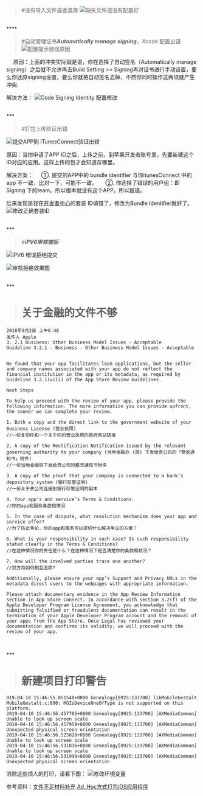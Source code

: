 >#没有导入文件或者类库
![缺失文件或没有配置好](https://upload-images.jianshu.io/upload_images/2959789-c5a5b4882b2146f5.png?imageMogr2/auto-orient/strip%7CimageView2/2/w/1240)

<br/>
****

>#自动管理证书***Automatically manage signing***，Xcode 配置出错
![配置提示错误原因](https://upload-images.jianshu.io/upload_images/2959789-825884ec5ecaf128.png?imageMogr2/auto-orient/strip%7CimageView2/2/w/1240)

&emsp;  原因：上面的冲突实际就是说，你在选择了自动签名（Automatically manage signing）之后就不允许再去Build Setting >> Signing再对证书进行手动设置，要么你还原signing设置，要么你就把自动签名去掉，不然你同时操作这两项就产生冲突.

解决方法：
![Code Signing Identity 配置修改](https://upload-images.jianshu.io/upload_images/2959789-da46687ec8b95025.png?imageMogr2/auto-orient/strip%7CimageView2/2/w/1240)

<br/>
***


>#打包上传验证出错

![提交APP到 iTunesConnect验证出错](https://upload-images.jianshu.io/upload_images/2959789-6f6ba5301a81fef6.png?imageMogr2/auto-orient/strip%7CimageView2/2/w/1240)

原因：当你申请了APP ID之后，上传之前，到苹果开发者账号里，先要新建这个ID对应的应用。这样上传的包才会知道存哪里。

解决方案：
&emsp; ①. 提交的APP中的 bundle identifier 与你itunesConnect 中的app 不一致，比对一下，可能不一致。
&emsp; ②. 你选择了错误的用户组：即Signing   下的team。所以根本就没有这个APP，所以报错。

后来发现是我在[开发者中心](https://appstoreconnect.apple.com/WebObjects/iTunesConnect.woa/ra/ng/app/1424160248/ios/versioninfo)的套装 ID填错了，修改为Bundle Identifier就好了。
![修改正确套装ID](https://upload-images.jianshu.io/upload_images/2959789-353e335ff4ac7c51.png?imageMogr2/auto-orient/strip%7CimageView2/2/w/1240)


<br/>
***
<br/>

 >#***iPV6审核被拒***


![iPV6 错误拒绝提交](https://upload-images.jianshu.io/upload_images/2959789-6b97d0ea88612046.png?imageMogr2/auto-orient/strip%7CimageView2/2/w/1240)


![审核拒绝效果图](https://upload-images.jianshu.io/upload_images/2959789-dfc832f9031f20ad.png?imageMogr2/auto-orient/strip%7CimageView2/2/w/1240)


<br/>
***
<br/>


># 关于金融的文件不够

```
2018年9月2日 上午6:48
发件人 Apple
3. 2.1 Business: Other Business Model Issues - Acceptable
Guideline 3.2.1 - Business - Other Business Model Issues - Acceptable


We found that your app facilitates loan applications, but the seller and company names associated with your app do not reflect the financial institution in the app or its metadata, as required by Guideline 3.2.1(viii) of the App Store Review Guidelines.

Next Steps

To help us proceed with the review of your app, please provide the following information. The more information you can provide upfront, the sooner we can complete your review.

1. Both a copy and the direct link to the government website of your Business License (营业执照)
//一份复印件和一个关于你的营业执照的政府网站链接

2. A copy of the Rectification Notification issued by the relevant governing authority to your company (当地金融办 (局) 下发给贵公司的「整改通知书」附件)
//一份当地金融局下发给贵公司的整改通知书附件

3. A copy of the proof that your company is connected to a bank’s depository system (银行存管证明)
//一份关于贵公司连接到银行存管证明的副本

4. Your app’s and service’s Terms & Conditions. 
//你的app和服务条款和情况

5. In the case of dispute, what resolution mechanism does your app and service offer? 
//为了防止争论，你的app和服务可以提供什么解决争议的方案？

6. What is your responsibility in such case? Is such responsibility stated clearly in the Terms & Conditions? 
//在这种情况你的责任是什么？在这种情况下是否清楚你的条款和状况？

7. How will the involved parties trace one another?
//双方将如何相互追踪?

Additionally, please ensure your app’s Support and Privacy URLs in the metadata direct users to the webpages with appropriate information.

Please attach documentary evidence in the App Review Information section in App Store Connect. In accordance with section 3.2(f) of the Apple Developer Program License Agreement, you acknowledge that submitting falsified or fraudulent documentation can result in the termination of your Apple Developer Program account and the removal of your apps from the App Store. Once Legal has reviewed your documentation and confirms its validity, we will proceed with the review of your app.


```


<br/>
***
<br/>


># 新建项目打印警告

```
019-04-10 15:46:55.851548+0800 Genealogy[8925:133700] libMobileGestalt MobileGestalt.c:890: MGIsDeviceOneOfType is not supported on this platform.
2019-04-10 15:46:56.457785+0800 Genealogy[8925:133700] [AXMediaCommon] Unable to look up screen scale
2019-04-10 15:46:56.457959+0800 Genealogy[8925:133700] [AXMediaCommon] Unexpected physical screen orientation
2019-04-10 15:46:56.525828+0800 Genealogy[8925:133700] [AXMediaCommon] Unable to look up screen scale
2019-04-10 15:46:56.531836+0800 Genealogy[8925:133700] [AXMediaCommon] Unable to look up screen scale
2019-04-10 15:46:56.531998+0800 Genealogy[8925:133700] [AXMediaCommon] Unexpected physical screen orientation

```
消除这些烦人的打印，请看下图：
![修改环境变量](https://upload-images.jianshu.io/upload_images/2959789-0c6fa8b08b470db8.png?imageMogr2/auto-orient/strip%7CimageView2/2/w/1240)



参考资料：[文件不足材料补充](https://www.jianshu.com/p/ea3183f72966)
[Ad_Hoc方式打包iOS应用程序](https://blog.csdn.net/u013085795/article/details/51490884)














